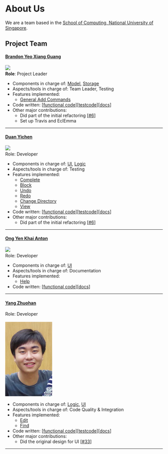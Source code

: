 # About Us

We are a team based in the [School of Computing, National University of Singapore](http://www.comp.nus.edu.sg).

## Project Team

#### [Brandon Yeo Xiang Guang](https://github.com/brandonyeoxg) <br>
<img src="images/BrandonYeoXiangGuang.jpg" width="150"><br>
**Role**: Project Leader <br>
* Components in charge of: [Model](https://github.com/CS2103AUG2016-W09-C2/main/edit/master/docs/DeveloperGuide.md#model-component),  [Storage](https://github.com/CS2103AUG2016-W09-C2/main/edit/master/docs/DeveloperGuide.md#storage-component)
* Aspects/tools in charge of: Team Leader, Testing
* Features implemented:
   * [General Add Commands](https://github.com/CS2103AUG2016-W09-C2/main/blob/master/docs/UserGuide.md#adding-a-floating-task--add)
* Code written: [[functional code](../collated/main/A0135782Y.md)][[testcode](../collated/test/A0135782Y.md)][[docs](../collated/docs/A0135782Y.md)]
* Other major contributions:
   * Did part of the initial refactoring [[#6](https://github.com/CS2103AUG2016-W09-C2/main/pull/6)]
   * Set up Travis and EclEmma

-----

#### [Duan Yichen](http://github.com/Yichen-D)
<img src="images/DuanYiChen.jpg" width="150"><br>
Role: Developer <br>  
* Components in charge of: [UI](https://github.com/CS2103AUG2016-W09-C2/main/edit/master/docs/DeveloperGuide.md#ui-component), [Logic](https://github.com/CS2103AUG2016-W09-C2/main/edit/master/docs/DeveloperGuide.md#logic-component)
* Aspects/tools in charge of: Testing
* Features implemented:
   * [Complete](https://github.com/CS2103AUG2016-W09-C2/main/blob/master/docs/UserGuide.md#archive-completed-tasks--done)
   * [Block](https://github.com/CS2103AUG2016-W09-C2/main/blob/master/docs/UserGuide.md#block-out-timeslot--block)
   * [Undo](https://github.com/CS2103AUG2016-W09-C2/main/blob/master/docs/UserGuide.md#undo-tasks--undo)
   * [Redo](https://github.com/CS2103AUG2016-W09-C2/main/blob/master/docs/UserGuide.md#redo-tasks--redo)
   * [Change Directory](https://github.com/CS2103AUG2016-W09-C2/main/blob/master/docs/UserGuide.md#change-directory--cd)
   * [View](https://github.com/CS2103AUG2016-W09-C2/main/blob/master/docs/UserGuide.md#view-agenda-of-a-day--view)
* Code written: [[functional code](../collated/main/A0147967J.md)][[testcode](../collated/test/A0147967J.md)][[docs](../collated/docs/A0147967J.md)]
* Other major contributions:
   * Did part of the initial refactoring [[#6](https://github.com/CS2103AUG2016-W09-C2/main/pull/6)]

-----

#### [Ong Yen Khai Anton](http://github.com/yijinl) 
<img src="images/OngYenKhaiAnton.JPG" width="150"><br>
Role: Developer <br>  
* Components in charge of: [UI](https://github.com/CS2103AUG2016-W09-C2/main/edit/master/docs/DeveloperGuide.md#ui-component)
* Aspects/tools in charge of: Documentation
* Features implemented:
   * [Help](https://github.com/CS2103AUG2016-W09-C2/main/blob/master/docs/UserGuide.md#viewing-help--help)
* Code written: [[functional code](../collated/main/A0135784W.md)][[docs](../collated/docs/A0135784W.md)]

-----

#### [Yang Zhuohan](http://github.com/m133225)
Role: Developer <br>  
<img src="images/YangZhuoHan.jpg" width="150"><br>
* Components in charge of: [Logic](https://github.com/CS2103AUG2016-W09-C2/main/edit/master/docs/DeveloperGuide.md#logic-component), [UI](https://github.com/CS2103AUG2016-W09-C2/main/edit/master/docs/DeveloperGuide.md#ui-component)
* Aspects/tools in charge of: Code Quality & Integration
* Features implemented:
   * [Edit](https://github.com/CS2103AUG2016-W09-C2/main/blob/master/docs/UserGuide.md#edit-tasks--edit)
   * [Find](https://github.com/CS2103AUG2016-W09-C2/main/blob/master/docs/UserGuide.md#find-tasks--find)
* Code written: [[functional code](../collated/main/A0147995H.md)][[testcode](../collated/test/A0147995H.md)][[docs](../collated/docs/A0147995H.md)]
* Other major contributions:
   * Did the original design for UI [[#33](https://github.com/CS2103AUG2016-W09-C2/main/pull/33)]

-----
